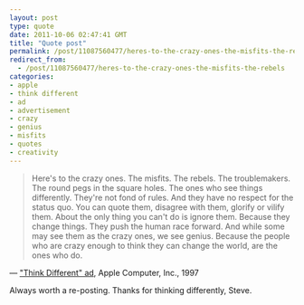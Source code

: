 ```yaml
---
layout: post
type: quote
date: 2011-10-06 02:47:41 GMT
title: "Quote post"
permalink: /post/11087560477/heres-to-the-crazy-ones-the-misfits-the-rebels
redirect_from: 
  - /post/11087560477/heres-to-the-crazy-ones-the-misfits-the-rebels
categories:
- apple
- think different
- ad
- advertisement
- crazy
- genius
- misfits
- quotes
- creativity
---
```

<blockquote>Here's to the crazy ones. The misfits. The rebels. The troublemakers. The round pegs in the square holes. The ones who see things differently. They're not fond of rules. And they have no respect for the status quo. You can quote them, disagree with them, glorify or vilify them. About the only thing you can't do is ignore them. Because they change things. They push the human race forward. And while some may see them as the crazy ones, we see genius. Because the people who are crazy enough to think they can change the world, are the ones who do.</blockquote>

 — <a href="http://en.wikipedia.org/wiki/Think_Different">"Think Different" ad</a>, Apple Computer, Inc., 1997

<p>Always worth a re-posting. Thanks for thinking differently, Steve.</p>